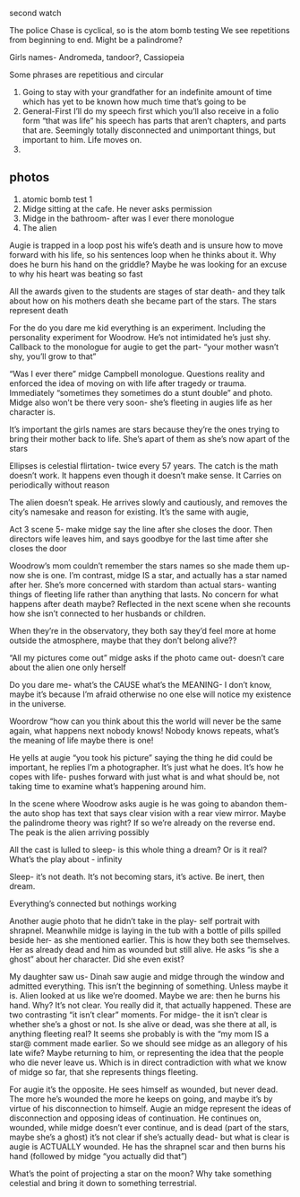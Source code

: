 second watch


The police Chase is cyclical, so is the atom bomb testing
We see repetitions from beginning to end. Might be a palindrome?


Girls names-
Andromeda, tandoor?, Cassiopeia 

Some phrases are repetitious and circular
1. Going to stay with your grandfather for an indefinite amount of time which has yet to be known how much time that’s going to be
2. General-First I’ll do my speech first which you’ll also receive in a folio form “that was life” his speech has parts that aren’t chapters, and parts that are. Seemingly totally disconnected and unimportant things, but important to him. Life moves on.
3. 




## photos
1. atomic bomb test 1
2. Midge sitting at the cafe. He never asks permission
3. Midge in the bathroom- after was I ever there monologue
4. The alien



Augie is trapped in a loop post his wife’s death and is unsure how to move forward with his life, so his sentences loop when he thinks about it. 
Why does he burn his hand on the griddle? Maybe he was looking for an excuse to why his heart was beating so fast


All the awards given to the students are stages of star death- and they talk about how on his mothers death she became part of the stars. The stars represent death


For the do you dare me kid everything is an experiment. Including the personality experiment for Woodrow. He’s not intimidated he’s just shy. Callback to the monologue for augie to get the part- “your mother wasn’t shy, you’ll grow to that”

“Was I ever there” midge Campbell monologue. Questions reality and enforced the idea of moving on with life after tragedy or trauma. Immediately “sometimes they sometimes do a stunt double” and photo. Midge also won’t be there very soon- she’s fleeting in augies life as her character is.

It’s important the girls names are stars because they’re the ones trying to bring their mother back to life. She’s apart of them as she’s now apart of the stars



Ellipses is celestial flirtation- twice every 57 years. The catch is the math doesn’t work. It happens even though it doesn’t make sense. It Carries on periodically without reason


The alien doesn’t speak. He arrives slowly and cautiously, and removes the city’s namesake and reason for existing. It’s the same with augie,


Act 3 scene 5- make midge say the line after she closes the door. Then directors wife leaves him, and says goodbye for the last time after she closes the door

Woodrow’s mom couldn’t remember the stars names so she made them up- now she is one. I’m contrast, midge IS a star, and actually has a star named after her. She’s more concerned with stardom than actual stars- wanting things of fleeting life rather than anything that lasts. No concern for what happens after death maybe? 
Reflected in the next scene when she recounts how she isn’t connected to her husbands or children. 


When they’re in the observatory, they both say they’d feel more at home outside the atmosphere, maybe that they don’t belong alive?? 

“All my pictures come out” midge asks if the photo came out- doesn’t care about the alien one only herself

Do you dare me- what’s the CAUSE what’s the MEANING- I don’t know, maybe it’s because I’m afraid otherwise no one else will notice my existence in the universe. 

Woordrow “how can you think about this the world will never be the same again, what happens next nobody knows!
Nobody knows repeats, what’s the meaning of life maybe there is one!

He yells at augie “you took his picture” saying the thing he did could be important, he replies I’m a photographer. It’s just what he does. It’s how he copes with life- pushes forward with just what is and what should be, not taking time to examine what’s happening around him. 

In the scene where Woodrow asks augie is he was going to abandon them- the auto shop has text that says clear vision with a rear view mirror. Maybe the palindrome theory was right? If so we’re already on the reverse end. The peak is the alien arriving possibly

All the cast is lulled to sleep- is this whole thing a dream? Or is it real?
What’s the play about - infinity

Sleep- it’s not death. It’s not becoming stars, it’s active. Be inert, then dream. 

Everything’s connected but nothings working


Another augie photo that he didn’t take in the play- self portrait with shrapnel. Meanwhile midge is laying in the tub with a bottle of pills spilled beside her- as she mentioned earlier. This is how they both see themselves. Her as already dead and him as wounded but still alive. He asks “is she a ghost” about her character. Did she even exist?

My daughter saw us- Dinah saw augie and midge through the window and admitted everything. This isn’t the beginning of something. Unless maybe it is.
Alien looked at us like we’re doomed. Maybe we are: then he burns his hand.
Why? It’s not clear. You really did it, that actually happened. 
These are two contrasting “it isn’t clear” moments. For midge- the it isn’t clear is whether she’s a ghost or not. Is she alive or dead, was she there at all, is anything fleeting real? It seems she probably is with the “my mom IS a star@ comment made earlier. So we should see midge as an allegory of his late wife? Maybe returning to him, or representing the idea that the people who die never leave us. Which is in direct contradiction with what we know of midge so far, that she represents things fleeting. 

For augie it’s the opposite. He sees himself as wounded, but never dead. The more he’s wounded the more he keeps on going, and maybe it’s by virtue of his disconnection to himself. 
Augie an midge represent the ideas of disconnection and opposing ideas of continuation. He continues on, wounded, while midge doesn’t ever continue, and is dead (part of the stars, maybe she’s a ghost) it’s not clear if she’s actually dead- but what is clear is augie is ACTUALLY wounded. He has the shrapnel scar and then burns his hand (followed by midge “you actually did that”)


What’s the point of projecting a star on the moon? Why take something celestial and bring it down to something terrestrial.

